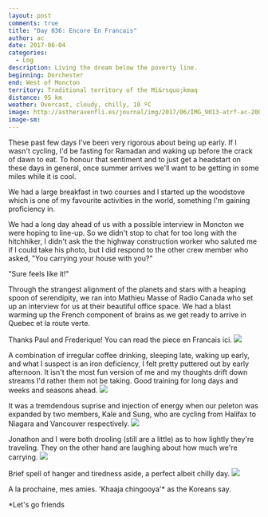 ```yaml
---
layout: post
comments: true
title: "Day 036: Encore En Francais"
author: ac
date: 2017-06-04
categories:
  - Log
description: Living the dream below the poverty line.
beginning: Dorchester
end: West of Moncton
territory: Traditional territory of the Mi&rsquo;kmaq 
distance: 95 km
weather: Overcast, cloudy, chilly, 10 ºC
image: http://astheravenfli.es/journal/img/2017/06/IMG_9013-atrf-ac-2000-web.jpg
image-sm:
---
```


These past few days I've been very rigorous about being up early. If I wasn't cycling, I'd be fasting for Ramadan and waking up before the crack of dawn to eat. To honour that sentiment and to just get a headstart on these days in general, once summer arrives we'll want to be getting in some miles while it is cool. 

We had a large breakfast in two courses and I started up the woodstove which is one of my favourite activities in the world, something I'm gaining proficiency in. 

We had a long day ahead of us with a possible interview in Moncton we were hoping to line-up. So we didn't stop to chat for too long with the hitchhiker, I didn't ask the the highway construction worker who saluted me if I could take his photo, but I did respond to the other crew member who asked, "You carrying your house with you?"

"Sure feels like it!"

Through the strangest alignment of the planets and stars with a heaping spoon of serendipity, we ran into Mathieu Masse of Radio Canada who set up an interview for us at their beautiful office space. We had a blast warming up the French component of brains as we get ready to arrive in Quebec et la route verte.

Thanks Paul and Frederique! You can read the piece en Francais ici.
<img src="http://astheravenfli.es/journal/img/2017/06/IMG_9016-atrf-ac-2000-web.jpg">

A combination of irregular coffee drinking, sleeping late, waking up early, and what I suspect is an iron deficiency, I felt pretty puttered out by early afternoon. It isn't the most fun version of me and my thoughts drift down streams I'd rather them not be taking. Good training for long days and weeks and seasons ahead. 
<img src="http://astheravenfli.es/journal/img/2017/06/IMG_9018-atrf-ac-2000-web.jpg">

It was a tremdendous suprise and injection of energy when our peleton was expanded by two members, Kale and Sung, who are cycling from Halifax to Niagara and Vancouver respectively.
<img src="http://astheravenfli.es/journal/img/2017/06/IMG_9021-atrf-ac-2000-web.jpg">

Jonathon and I were both drooling (still are a little) as to how lightly they're traveling. They on the other hand are laughing about how much we're carrying.
<img src="http://astheravenfli.es/journal/img/2017/06/IMG_9032-atrf-ac-2000-web.jpg">

Brief spell of hanger and tiredness aside, a perfect albeit chilly day.
<img src="http://astheravenfli.es/journal/img/2017/06/IMG_3243-atrf-jcr-2000-web.jpg">

A la prochaine, mes amies. 'Khaaja chingooya'* as the Koreans say.

*Let's go friends
